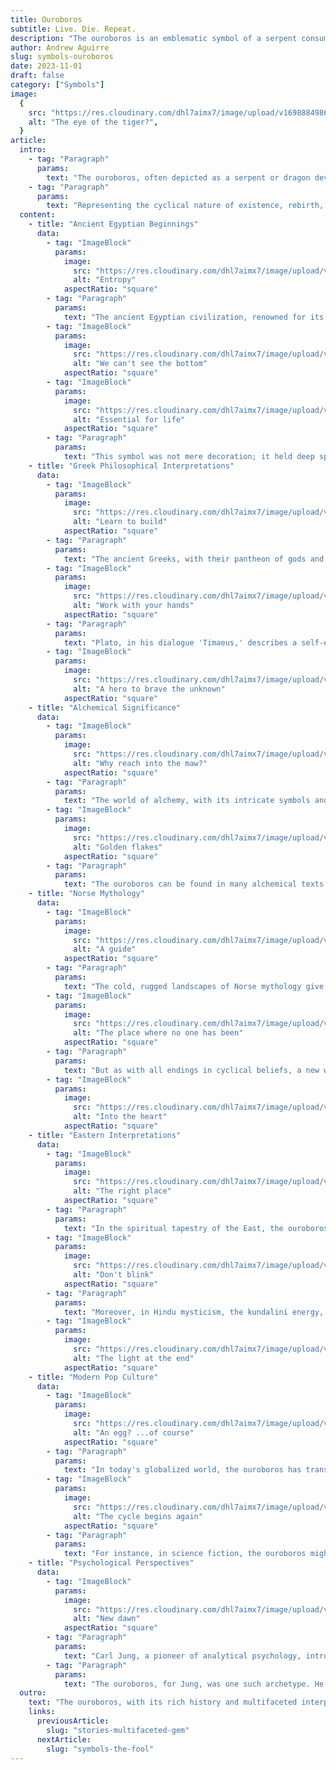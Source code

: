 ```yaml
---
title: Ouroboros
subtitle: Live. Die. Repeat.
description: "The ouroboros is an emblematic symbol of a serpent consuming its tail, representing cyclical patterns, renewal, and infinity. With roots in ancient Egypt, it has been interpreted across cultures as signifying life's eternal cycle, transformation, and introspective growth. This timeless motif resonates from ancient philosophies to modern interpretations, underscoring the universality of life's perpetual cycles."
author: Andrew Aguirre
slug: symbols-ouroboros
date: 2023-11-01
draft: false
category: ["Symbols"]
image:
  {
    src: "https://res.cloudinary.com/dhl7aimx7/image/upload/v1698884986/001_s0nn1f.webp",
    alt: "The eye of the tiger?",
  }
article:
  intro:
    - tag: "Paragraph"
      params:
        text: "The ouroboros, often depicted as a serpent or dragon devouring its own tail, is one of the oldest mystical symbols in the world. Its origins trace back to ancient Egypt and have since permeated various cultures and spiritual teachings throughout history."
    - tag: "Paragraph"
      params:
        text: "Representing the cyclical nature of existence, rebirth, and the eternal unity of all things, the ouroboros is a powerful emblem of life's continuity and the infinite cycle of renewal."
  content:
    - title: "Ancient Egyptian Beginnings"
      data:
        - tag: "ImageBlock"
          params:
            image:
              src: "https://res.cloudinary.com/dhl7aimx7/image/upload/v1698884987/002_avujob.webp"
              alt: "Entropy"
            aspectRatio: "square"
        - tag: "Paragraph"
          params:
            text: "The ancient Egyptian civilization, renowned for its monumental pyramids, hieroglyphic script, and profound spiritual beliefs, is where the earliest known representation of the ouroboros was found. Within the 'Enigmatic Book of the Netherworld' from Tutankhamun's tomb, the ouroboros is depicted in its classic form: a serpent consuming its tail."
        - tag: "ImageBlock"
          params:
            image:
              src: "https://res.cloudinary.com/dhl7aimx7/image/upload/v1698884987/003_aobmr3.webp"
              alt: "We can't see the bottom"
            aspectRatio: "square"
        - tag: "ImageBlock"
          params:
            image:
              src: "https://res.cloudinary.com/dhl7aimx7/image/upload/v1698884986/004_fybhtw.webp"
              alt: "Essential for life"
            aspectRatio: "square"
        - tag: "Paragraph"
          params:
            text: "This symbol was not mere decoration; it held deep spiritual significance. The Egyptians associated the ouroboros with the sun god Ra, whose journey across the sky and through the underworld mirrored the cycle of life and death. The ouroboros was a visual testament to the eternal nature of the universe and the cyclical patterns that govern existence."
    - title: "Greek Philosophical Interpretations"
      data:
        - tag: "ImageBlock"
          params:
            image:
              src: "https://res.cloudinary.com/dhl7aimx7/image/upload/v1698884987/005_mfnfyg.webp"
              alt: "Learn to build"
            aspectRatio: "square"
        - tag: "Paragraph"
          params:
            text: "The ancient Greeks, with their pantheon of gods and rich philosophical traditions, adopted and adapted the ouroboros symbol. The term 'ouroboros' itself is Greek, meaning 'tail-devourer.' For Greek thinkers like Heraclitus, the ouroboros was emblematic of the fundamental nature of the universe, where everything flows in a perpetual cycle."
        - tag: "ImageBlock"
          params:
            image:
              src: "https://res.cloudinary.com/dhl7aimx7/image/upload/v1698884987/006_wh5w3w.webp"
              alt: "Work with your hands"
            aspectRatio: "square"
        - tag: "Paragraph"
          params:
            text: "Plato, in his dialogue 'Timaeus,' describes a self-eating, circular being as the first living creature in the universe, an immortal, mythically constructed entity. The ouroboros thus became a symbol of eternal cyclical renewal or a cycle of life, death, and rebirth."
        - tag: "ImageBlock"
          params:
            image:
              src: "https://res.cloudinary.com/dhl7aimx7/image/upload/v1698884987/007_ahurqw.webp"
              alt: "A hero to brave the unknown"
            aspectRatio: "square"
    - title: "Alchemical Significance"
      data:
        - tag: "ImageBlock"
          params:
            image:
              src: "https://res.cloudinary.com/dhl7aimx7/image/upload/v1698884987/008_sy8mu2.webp"
              alt: "Why reach into the maw?"
            aspectRatio: "square"
        - tag: "Paragraph"
          params:
            text: "The world of alchemy, with its intricate symbols and pursuit of the philosopher's stone, found profound meaning in the ouroboros. To alchemists, this symbol encapsulated the essence of their work: the transformation and purification of the soul or matter. It stood for the endless cycle of destruction and creation, of life feeding on itself in the quest for immortality."
        - tag: "ImageBlock"
          params:
            image:
              src: "https://res.cloudinary.com/dhl7aimx7/image/upload/v1698884987/009_ek9vnc.webp"
              alt: "Golden flakes"
            aspectRatio: "square"
        - tag: "Paragraph"
          params:
            text: "The ouroboros can be found in many alchemical texts and illustrations, often accompanying other symbolic images like the phoenix, another emblem of rebirth. The intertwining of the spiritual and the material in the ouroboros made it a central figure in alchemical teachings."
    - title: "Norse Mythology"
      data:
        - tag: "ImageBlock"
          params:
            image:
              src: "https://res.cloudinary.com/dhl7aimx7/image/upload/v1698884988/010_bpvvt1.webp"
              alt: "A guide"
            aspectRatio: "square"
        - tag: "Paragraph"
          params:
            text: "The cold, rugged landscapes of Norse mythology give us the Midgard Serpent or Jörmungandr. This immense sea serpent, an offspring of the trickster god Loki, encircled the world, holding its tail in its mouth. The serpent's release from its tail would signal the onset of Ragnarök, the end-times in Norse belief, characterized by a great battle, natural disasters, and the submersion of the world in water."
        - tag: "ImageBlock"
          params:
            image:
              src: "https://res.cloudinary.com/dhl7aimx7/image/upload/v1698884988/011_jedf3x.webp"
              alt: "The place where no one has been"
            aspectRatio: "square"
        - tag: "Paragraph"
          params:
            text: "But as with all endings in cyclical beliefs, a new world would emerge from the waters, making Jörmungandr not just a harbinger of destruction but also of rebirth."
        - tag: "ImageBlock"
          params:
            image:
              src: "https://res.cloudinary.com/dhl7aimx7/image/upload/v1698884988/012_kd93ww.webp"
              alt: "Into the heart"
            aspectRatio: "square"
    - title: "Eastern Interpretations"
      data:
        - tag: "ImageBlock"
          params:
            image:
              src: "https://res.cloudinary.com/dhl7aimx7/image/upload/v1698884988/013_bjr5da.webp"
              alt: "The right place"
            aspectRatio: "square"
        - tag: "Paragraph"
          params:
            text: "In the spiritual tapestry of the East, the ouroboros finds resonance in concepts like samsara and kundalini. In Hinduism and Buddhism, samsara refers to the repeating cycle of birth, life, death, and rebirth. The ouroboros, with its self-consuming cycle, is a fitting representation of this belief."
        - tag: "ImageBlock"
          params:
            image:
              src: "https://res.cloudinary.com/dhl7aimx7/image/upload/v1698884988/014_gabgy7.webp"
              alt: "Don't blink"
            aspectRatio: "square"
        - tag: "Paragraph"
          params:
            text: "Moreover, in Hindu mysticism, the kundalini energy, visualized as a coiled serpent at the base of the spine, represents dormant potential. When awakened through spiritual practices, this energy rises, leading to enlightenment, mirroring the ouroboros' themes of renewal and rebirth."
        - tag: "ImageBlock"
          params:
            image:
              src: "https://res.cloudinary.com/dhl7aimx7/image/upload/v1698884987/015_iryqhz.webp"
              alt: "The light at the end"
            aspectRatio: "square"
    - title: "Modern Pop Culture"
      data:
        - tag: "ImageBlock"
          params:
            image:
              src: "https://res.cloudinary.com/dhl7aimx7/image/upload/v1698884986/016_etdps2.webp"
              alt: "An egg? ...of course"
            aspectRatio: "square"
        - tag: "Paragraph"
          params:
            text: "In today's globalized world, the ouroboros has transcended its ancient origins to become a symbol recognized and used in various facets of modern culture. From literature and films to fashion and tattoos, its representation of infinity, wholeness, and cyclical nature finds universal appeal."
        - tag: "ImageBlock"
          params:
            image:
              src: "https://res.cloudinary.com/dhl7aimx7/image/upload/v1698884986/017_igwaki.webp"
              alt: "The cycle begins again"
            aspectRatio: "square"
        - tag: "Paragraph"
          params:
            text: "For instance, in science fiction, the ouroboros might symbolize time loops or the cyclical nature of history. In fantasy tales, it could represent ancient powers or the eternal life of a character. Its versatility and profound symbolism ensure its continued relevance and adaptability."
    - title: "Psychological Perspectives"
      data:
        - tag: "ImageBlock"
          params:
            image:
              src: "https://res.cloudinary.com/dhl7aimx7/image/upload/v1698884986/018_kunggi.webp"
              alt: "New dawn"
            aspectRatio: "square"
        - tag: "Paragraph"
          params:
            text: "Carl Jung, a pioneer of analytical psychology, introduced the concept of the collective unconscious, a set of shared memories and ideas present in the subconscious of all humans. Within this framework, he identified archetypes, universal symbols and themes that recur across cultures and ages."
        - tag: "Paragraph"
          params:
            text: "The ouroboros, for Jung, was one such archetype. He saw it as a representation of the human psyche's quest for integration and wholeness. The act of the serpent eating its tail symbolized the challenging process of introspection and self-reflection, leading to personal growth and self-realization."
  outro:
    text: "The ouroboros, with its rich history and multifaceted interpretations, remains a symbol of profound significance. It serves as a constant reminder of the cyclical nature of existence, the balance of life and death, and the eternal dance of renewal. Regardless of its cultural or historical context, the ouroboros continues to inspire and resonate, emphasizing that in every ending lies a new beginning."
    links:
      previousArticle:
        slug: "stories-multifaceted-gem"
      nextArticle:
        slug: "symbols-the-fool"
---
```

